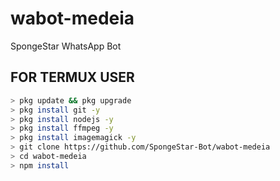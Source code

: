 # wabot-medeia

SpongeStar WhatsApp Bot

## FOR TERMUX USER

```bash
> pkg update && pkg upgrade
> pkg install git -y
> pkg install nodejs -y
> pkg install ffmpeg -y
> pkg install imagemagick -y
> git clone https://github.com/SpongeStar-Bot/wabot-medeia
> cd wabot-medeia
> npm install
```
